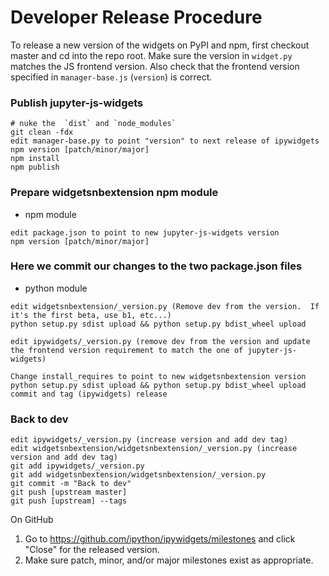 Developer Release Procedure
===========================

To release a new version of the widgets on PyPI and npm, first checkout
master and cd into the repo root.  Make sure the version in `widget.py`  matches
the JS frontend version.  Also check that the frontend version specified in
`manager-base.js` (`version`) is correct.

### Publish jupyter-js-widgets
```
# nuke the  `dist` and `node_modules`
git clean -fdx
edit manager-base.py to point "version" to next release of ipywidgets
npm version [patch/minor/major]
npm install
npm publish
```

### Prepare widgetsnbextension npm module
 - npm module
```
edit package.json to point to new jupyter-js-widgets version
npm version [patch/minor/major]
```

### Here we commit our changes to the two package.json files
 - python module
```
edit widgetsnbextension/_version.py (Remove dev from the version.  If it's the first beta, use b1, etc...)
python setup.py sdist upload && python setup.py bdist_wheel upload

edit ipywidgets/_version.py (remove dev from the version and update the frontend version requirement to match the one of jupyter-js-widgets)

Change install_requires to point to new widgetsnbextension version
python setup.py sdist upload && python setup.py bdist_wheel upload
commit and tag (ipywidgets) release
```

### Back to dev
```
edit ipywidgets/_version.py (increase version and add dev tag)
edit widgetsnbextension/widgetsnbextension/_version.py (increase version and add dev tag)
git add ipywidgets/_version.py
git add widgetsnbextension/widgetsnbextension/_version.py
git commit -m "Back to dev"
git push [upstream master]
git push [upstream] --tags
```

On GitHub
1. Go to https://github.com/ipython/ipywidgets/milestones and click "Close" for the released version.
2. Make sure patch, minor, and/or major milestones exist as appropriate.
